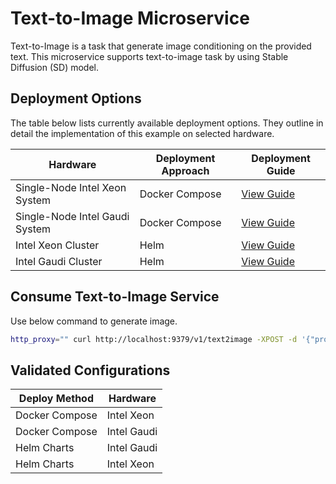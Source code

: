 # Text-to-Image Microservice

Text-to-Image is a task that generate image conditioning on the provided text. This microservice supports text-to-image task by using Stable Diffusion (SD) model.

## Deployment Options

The table below lists currently available deployment options. They outline in detail the implementation of this example on selected hardware.

| Hardware                       | Deployment Approach | Deployment Guide                                         |
| ------------------------------ | ------------------- | -------------------------------------------------------- |
| Single-Node Intel Xeon System  | Docker Compose      | [View Guide](./docker_compose/intel/cpu/xeon/README.md)  |
| Single-Node Intel Gaudi System | Docker Compose      | [View Guide](./docker_compose/intel/hpu/gaudi/README.md) |
| Intel Xeon Cluster             | Helm                | [View Guide](./kubernetes/helm/README.md)                |
| Intel Gaudi Cluster            | Helm                | [View Guide](./kubernetes/helm/README.md)                |

## Consume Text-to-Image Service

Use below command to generate image.

```bash
http_proxy="" curl http://localhost:9379/v1/text2image -XPOST -d '{"prompt":"An astronaut riding a green horse", "num_images_per_prompt":1}' -H 'Content-Type: application/json'
```

## Validated Configurations

| **Deploy Method** | **Hardware** |
| ----------------- | ------------ |
| Docker Compose    | Intel Xeon   |
| Docker Compose    | Intel Gaudi  |
| Helm Charts       | Intel Gaudi  |
| Helm Charts       | Intel Xeon   |
